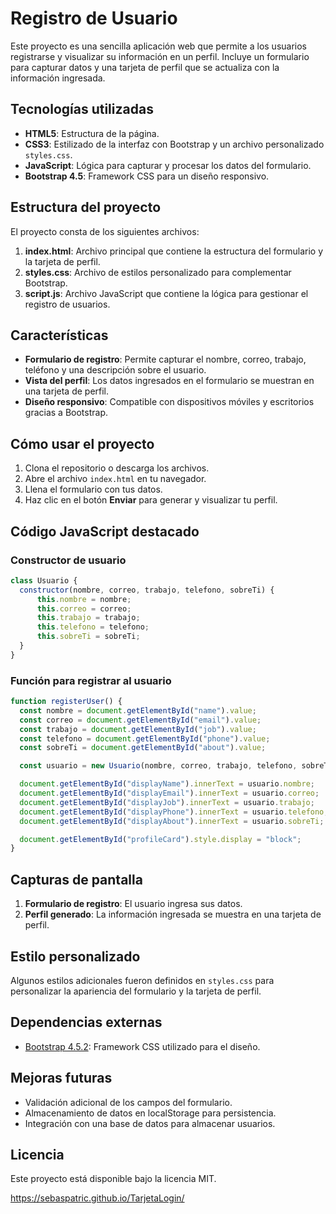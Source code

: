 # Registro de Usuario

Este proyecto es una sencilla aplicación web que permite a los usuarios registrarse y visualizar su información en un perfil. Incluye un formulario para capturar datos y una tarjeta de perfil que se actualiza con la información ingresada.

## Tecnologías utilizadas

- **HTML5**: Estructura de la página.
- **CSS3**: Estilizado de la interfaz con Bootstrap y un archivo personalizado `styles.css`.
- **JavaScript**: Lógica para capturar y procesar los datos del formulario.
- **Bootstrap 4.5**: Framework CSS para un diseño responsivo.

## Estructura del proyecto

El proyecto consta de los siguientes archivos:

1. **index.html**: Archivo principal que contiene la estructura del formulario y la tarjeta de perfil.
2. **styles.css**: Archivo de estilos personalizado para complementar Bootstrap.
3. **script.js**: Archivo JavaScript que contiene la lógica para gestionar el registro de usuarios.

## Características

- **Formulario de registro**: Permite capturar el nombre, correo, trabajo, teléfono y una descripción sobre el usuario.
- **Vista del perfil**: Los datos ingresados en el formulario se muestran en una tarjeta de perfil.
- **Diseño responsivo**: Compatible con dispositivos móviles y escritorios gracias a Bootstrap.

## Cómo usar el proyecto

1. Clona el repositorio o descarga los archivos.
2. Abre el archivo `index.html` en tu navegador.
3. Llena el formulario con tus datos.
4. Haz clic en el botón **Enviar** para generar y visualizar tu perfil.

## Código JavaScript destacado

### Constructor de usuario

```javascript
class Usuario {
  constructor(nombre, correo, trabajo, telefono, sobreTi) {
      this.nombre = nombre;
      this.correo = correo;
      this.trabajo = trabajo;
      this.telefono = telefono;
      this.sobreTi = sobreTi;
  }
}
```

### Función para registrar al usuario

```javascript
function registerUser() {
  const nombre = document.getElementById("name").value;
  const correo = document.getElementById("email").value;
  const trabajo = document.getElementById("job").value;
  const telefono = document.getElementById("phone").value;
  const sobreTi = document.getElementById("about").value;

  const usuario = new Usuario(nombre, correo, trabajo, telefono, sobreTi);

  document.getElementById("displayName").innerText = usuario.nombre;
  document.getElementById("displayEmail").innerText = usuario.correo;
  document.getElementById("displayJob").innerText = usuario.trabajo;
  document.getElementById("displayPhone").innerText = usuario.telefono;
  document.getElementById("displayAbout").innerText = usuario.sobreTi;

  document.getElementById("profileCard").style.display = "block";
}
```

## Capturas de pantalla

1. **Formulario de registro**: El usuario ingresa sus datos.
2. **Perfil generado**: La información ingresada se muestra en una tarjeta de perfil.

## Estilo personalizado

Algunos estilos adicionales fueron definidos en `styles.css` para personalizar la apariencia del formulario y la tarjeta de perfil.

## Dependencias externas

- [Bootstrap 4.5.2](https://getbootstrap.com/): Framework CSS utilizado para el diseño.

## Mejoras futuras

- Validación adicional de los campos del formulario.
- Almacenamiento de datos en localStorage para persistencia.
- Integración con una base de datos para almacenar usuarios.

## Licencia

Este proyecto está disponible bajo la licencia MIT.

https://sebaspatric.github.io/TarjetaLogin/